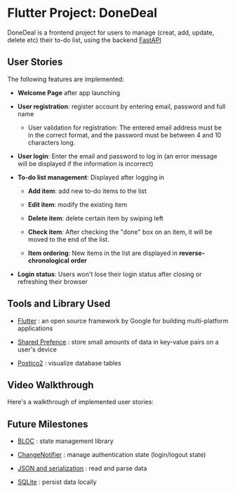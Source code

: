 # Flutter Project: DoneDeal

DoneDeal is a frontend project for users to manage (creat, add, update, delete etc) their to-do list, using the backend [FastAPI](https://github.com/jiarongs77/fastAPI-CRUD)

## User Stories

The following features are implemented:

- **Welcome Page** after app launching

- **User registration**: register account by entering email, password and full name

    - User validation for registration: The entered email address must be in the correct format, and the password must be between 4 and 10 characters long.

- **User login**: Enter the email and password to log in (an error message will be displayed if the information is incorrect)

- **To-do list management**: Displayed after logging in

    - **Add item**: add new to-do items to the list

    - **Edit item**: modify the existing item

    - **Delete item**: delete certain item by swiping left

    - **Check item**: After checking the "done" box on an item, it will be moved to the end of the list.

    - **Item ordering**: New items in the list are displayed in **reverse-chronological order**

- **Login status**: Users won't lose their login status after closing or refreshing their browser


## Tools and Library Used

- [Flutter](https://docs.flutter.dev/) : an open source framework by Google for building  multi-platform applications 

- [Shared Prefence](https://docs.flutter.dev/cookbook/persistence/key-value) : store small amounts of data in key-value pairs on a user's device

- [Postico2](https://eggerapps.at/postico2/) : visualize database tables


## Video Walkthrough

Here's a walkthrough of implemented user stories:




## Future Milestones

- [BLOC](https://bloclibrary.dev/architecture/) : state management library

- [ChangeNotifier](https://docs.flutter.dev/data-and-backend/state-mgmt/simple#changenotifier) : manage authentication state (login/logout state)

- [JSON and serialization](https://docs.flutter.dev/data-and-backend/serialization/json) : read and parse data

- [SQLite](https://docs.flutter.dev/cookbook/persistence/sqlite) : persist data locally
